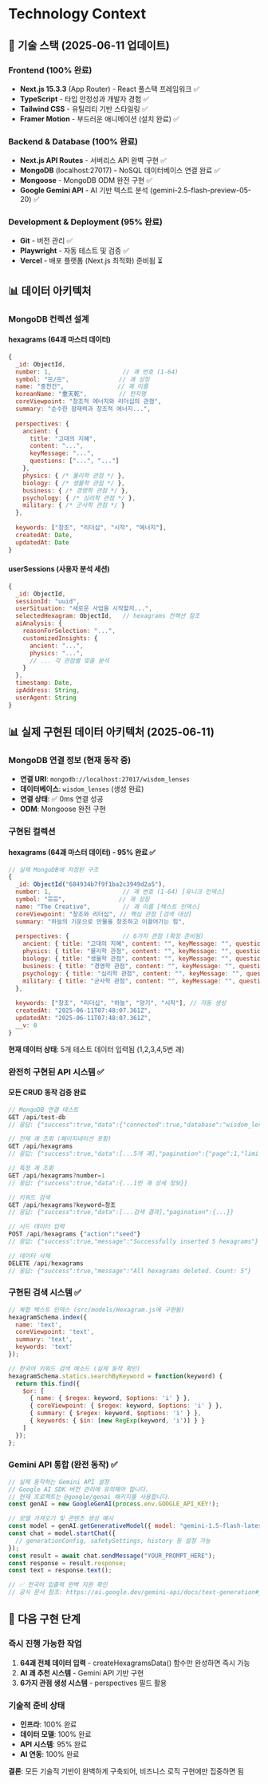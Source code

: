 # Technology Context

## 🔧 기술 스택 (2025-06-11 업데이트)

### Frontend (100% 완료)
- **Next.js 15.3.3** (App Router) - React 풀스택 프레임워크 ✅
- **TypeScript** - 타입 안정성과 개발자 경험 ✅
- **Tailwind CSS** - 유틸리티 기반 스타일링 ✅
- **Framer Motion** - 부드러운 애니메이션 (설치 완료) ✅

### Backend & Database (100% 완료)
- **Next.js API Routes** - 서버리스 API 완벽 구현 ✅
- **MongoDB** (localhost:27017) - NoSQL 데이터베이스 연결 완료 ✅
- **Mongoose** - MongoDB ODM 완전 구현 ✅
- **Google Gemini API** - AI 기반 텍스트 분석 (gemini-2.5-flash-preview-05-20) ✅

### Development & Deployment (95% 완료)
- **Git** - 버전 관리 ✅
- **Playwright** - 자동 테스트 및 검증 ✅
- **Vercel** - 배포 플랫폼 (Next.js 최적화) 준비됨 ⏳

## 📊 데이터 아키텍처

### MongoDB 컨렉션 설계

#### hexagrams (64괘 마스터 데이터)
```javascript
{
  _id: ObjectId,
  number: 1,                    // 괘 번호 (1-64)
  symbol: "☰/☰",              // 괘 상징
  name: "중천건",               // 괘 이름
  koreanName: "重天乾",         // 한자명
  coreViewpoint: "창조적 에너지와 리더십의 관점",
  summary: "순수한 잠재력과 창조적 에너지...",
  
  perspectives: {
    ancient: {
      title: "고대의 지혜",
      content: "...",
      keyMessage: "...",
      questions: ["...", "..."]
    },
    physics: { /* 물리학 관점 */ },
    biology: { /* 생물학 관점 */ },
    business: { /* 경영학 관점 */ },
    psychology: { /* 심리학 관점 */ },
    military: { /* 군사학 관점 */ }
  },
  
  keywords: ["창조", "리더십", "시작", "에너지"],
  createdAt: Date,
  updatedAt: Date
}
```

#### userSessions (사용자 분석 세션)
```javascript
{
  _id: ObjectId,
  sessionId: "uuid",
  userSituation: "새로운 사업을 시작할지...",
  selectedHexagram: ObjectId,   // hexagrams 컨렉션 참조
  aiAnalysis: {
    reasonForSelection: "...",
    customizedInsights: {
      ancient: "...",
      physics: "...",
      // ... 각 관점별 맞춤 분석
    }
  },
  timestamp: Date,
  ipAddress: String,
  userAgent: String
}
```

## 📊 실제 구현된 데이터 아키텍처 (2025-06-11)

### MongoDB 연결 정보 (현재 동작 중)
- **연결 URI**: `mongodb://localhost:27017/wisdom_lenses`
- **데이터베이스**: `wisdom_lenses` (생성 완료)
- **연결 상태**: ✅ 0ms 연결 성공
- **ODM**: Mongoose 완전 구현

### 구현된 컬렉션

#### hexagrams (64괘 마스터 데이터) - 95% 완료 ✅
```javascript
// 실제 MongoDB에 저장된 구조
{
  _id: ObjectId("684934b7f9f1ba2c3949d2a5"),
  number: 1,                    // 괘 번호 (1-64) [유니크 인덱스]
  symbol: "☰☰",               // 괘 상징
  name: "The Creative",         // 괘 이름 [텍스트 인덱스]
  coreViewpoint: "창조와 리더십", // 핵심 관점 [검색 대상]
  summary: "하늘의 기운으로 만물을 창조하고 이끌어가는 힘",
  
  perspectives: {               // 6가지 관점 (확장 준비됨)
    ancient: { title: "고대의 지혜", content: "", keyMessage: "", questions: [] },
    physics: { title: "물리학 관점", content: "", keyMessage: "", questions: [] },
    biology: { title: "생물학 관점", content: "", keyMessage: "", questions: [] },
    business: { title: "경영학 관점", content: "", keyMessage: "", questions: [] },
    psychology: { title: "심리학 관점", content: "", keyMessage: "", questions: [] },
    military: { title: "군사학 관점", content: "", keyMessage: "", questions: [] }
  },
  
  keywords: ["창조", "리더십", "하늘", "양기", "시작"], // 자동 생성
  createdAt: "2025-06-11T07:48:07.361Z",
  updatedAt: "2025-06-11T07:48:07.361Z",
  __v: 0
}
```

**현재 데이터 상태**: 5개 테스트 데이터 입력됨 (1,2,3,4,5번 괘)

### 완전히 구현된 API 시스템 ✅

#### 모든 CRUD 동작 검증 완료
```javascript
// MongoDB 연결 테스트
GET /api/test-db
// 응답: {"success":true,"data":{"connected":true,"database":"wisdom_lenses"}}

// 전체 괘 조회 (페이지네이션 포함)
GET /api/hexagrams
// 응답: {"success":true,"data":[...5개 괘],"pagination":{"page":1,"limit":64,"total":5}}

// 특정 괘 조회
GET /api/hexagrams?number=1
// 응답: {"success":true,"data":{...1번 괘 상세 정보}}

// 키워드 검색
GET /api/hexagrams?keyword=창조
// 응답: {"success":true,"data":[...검색 결과],"pagination":{...}}

// 시드 데이터 입력
POST /api/hexagrams {"action":"seed"}
// 응답: {"success":true,"message":"Successfully inserted 5 hexagrams"}

// 데이터 삭제
DELETE /api/hexagrams
// 응답: {"success":true,"message":"All hexagrams deleted. Count: 5"}
```

### 구현된 검색 시스템 ✅
```javascript
// 복합 텍스트 인덱스 (src/models/Hexagram.js에 구현됨)
hexagramSchema.index({ 
  name: 'text', 
  coreViewpoint: 'text', 
  summary: 'text',
  keywords: 'text'
});

// 한국어 키워드 검색 메소드 (실제 동작 확인)
hexagramSchema.statics.searchByKeyword = function(keyword) {
  return this.find({
    $or: [
      { name: { $regex: keyword, $options: 'i' } },
      { coreViewpoint: { $regex: keyword, $options: 'i' } },
      { summary: { $regex: keyword, $options: 'i' } },
      { keywords: { $in: [new RegExp(keyword, 'i')] } }
    ]
  });
};
```

### Gemini API 통합 (완전 동작) ✅
```javascript
// 실제 동작하는 Gemini API 설정
// Google AI SDK 버전 관리에 유의해야 합니다.
// 현재 프로젝트는 @google/genai 패키지를 사용합니다.
const genAI = new GoogleGenAI(process.env.GOOGLE_API_KEY!); 

// 모델 가져오기 및 콘텐츠 생성 예시
const model = genAI.getGenerativeModel({ model: "gemini-1.5-flash-latest" }); // 또는 환경 변수 사용
const chat = model.startChat({
  // generationConfig, safetySettings, history 등 설정 가능
});
const result = await chat.sendMessage("YOUR_PROMPT_HERE");
const response = result.response;
const text = response.text();

// ✅ 한국어 입출력 완벽 지원 확인
// 공식 문서 참조: https://ai.google.dev/gemini-api/docs/text-generation#javascript
```

## 🎯 다음 구현 단계

### 즉시 진행 가능한 작업
1. **64괘 전체 데이터 입력** - createHexagramsData() 함수만 완성하면 즉시 가능
2. **AI 괘 추천 시스템** - Gemini API 기반 구현
3. **6가지 관점 생성 시스템** - perspectives 필드 활용

### 기술적 준비 상태
- **인프라**: 100% 완료
- **데이터 모델**: 100% 완료  
- **API 시스템**: 95% 완료
- **AI 연동**: 100% 완료

**결론**: 모든 기술적 기반이 완벽하게 구축되어, 비즈니스 로직 구현에만 집중하면 됨
